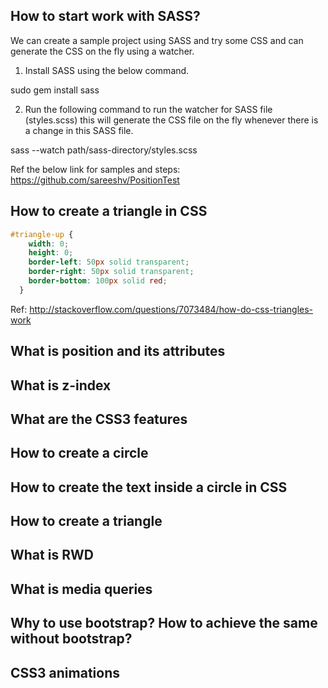 How to start work with SASS?
--------------------------------
We can create a sample project using SASS and try some CSS and can generate the CSS on the fly using a watcher.
1. Install SASS using the below command.
  
  sudo gem install sass
  
2. Run the following command to run the watcher for SASS file   (styles.scss) this will generate the CSS file on the fly whenever there is a change in this SASS file.

sass --watch path/sass-directory/styles.scss

Ref the below link for samples and steps:
https://github.com/sareeshv/PositionTest

How to create a triangle in CSS
--------------------------------
```css
#triangle-up {
    width: 0;
    height: 0;
    border-left: 50px solid transparent;
    border-right: 50px solid transparent;
    border-bottom: 100px solid red;
  }
```
Ref: http://stackoverflow.com/questions/7073484/how-do-css-triangles-work

What is position and its attributes
--------------------------------

What is z-index
--------------------------------

What are the CSS3 features
--------------------------------

How to create a circle
--------------------------------

How to create the text inside a circle in CSS
--------------------------------

How to create a triangle
--------------------------------

What is RWD
--------------------------------

What is media queries
--------------------------------

Why to use bootstrap? How to achieve the same without bootstrap?
--------------------------------

CSS3 animations
--------------------------------
